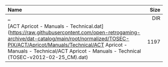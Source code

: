 |Name|Size|
|:---|---:|
|[..](../index.html)|DIR|
|[ACT Apricot - Manuals - Technical.dat](https://raw.githubusercontent.com/open-retrogaming-archive/dat-catalog/main/root/normalized/TOSEC-PIX/ACT/Apricot/Manuals/Technical/ACT Apricot - Manuals - Technical/ACT Apricot - Manuals - Technical (TOSEC-v2012-02-25_CM).dat)|1197|
